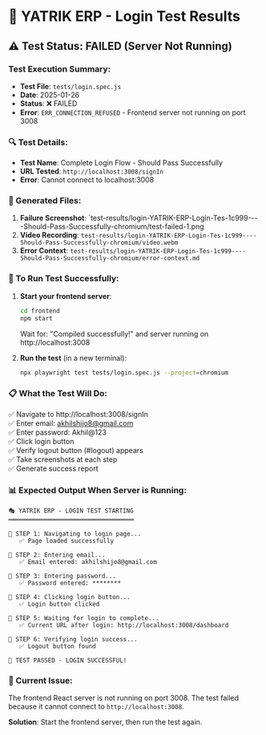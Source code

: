 # 🧪 YATRIK ERP - Login Test Results

## ⚠️ Test Status: FAILED (Server Not Running)

### Test Execution Summary:
- **Test File**: `tests/login.spec.js`
- **Date**: 2025-01-26
- **Status**: ❌ FAILED
- **Error**: `ERR_CONNECTION_REFUSED` - Frontend server not running on port 3008

### 🔍 Test Details:
- **Test Name**: Complete Login Flow - Should Pass Successfully
- **URL Tested**: `http://localhost:3008/signIn`
- **Error**: Cannot connect to localhost:3008

### 📸 Generated Files:
1. **Failure Screenshot**: `test-results/login-YATRIK-ERP-Login-Tes-1c999----Should-Pass-Successfully-chromium/test-failed-1.png
2. **Video Recording**: `test-results/login-YATRIK-ERP-Login-Tes-1c999----Should-Pass-Successfully-chromium/video.webm`
3. **Error Context**: `test-results/login-YATRIK-ERP-Login-Tes-1c999----Should-Pass-Successfully-chromium/error-context.md`

### 🚀 To Run Test Successfully:

1. **Start your frontend server**:
   ```bash
   cd frontend
   npm start
   ```
   Wait for: "Compiled successfully!" and server running on http://localhost:3008

2. **Run the test** (in a new terminal):
   ```bash
   npx playwright test tests/login.spec.js --project=chromium
   ```

### 📋 What the Test Will Do:
✅ Navigate to http://localhost:3008/signIn  
✅ Enter email: akhilshijo8@gmail.com  
✅ Enter password: Akhil@123  
✅ Click login button  
✅ Verify logout button (#logout) appears  
✅ Take screenshots at each step  
✅ Generate success report  

### 📊 Expected Output When Server is Running:
```
🎭 YATRIK ERP - LOGIN TEST STARTING
═══════════════════════════════════

📍 STEP 1: Navigating to login page...
   ✅ Page loaded successfully

📍 STEP 2: Entering email...
   ✅ Email entered: akhilshijo8@gmail.com

📍 STEP 3: Entering password...
   ✅ Password entered: ********

📍 STEP 4: Clicking login button...
   ✅ Login button clicked

📍 STEP 5: Waiting for login to complete...
   ✅ Current URL after login: http://localhost:3008/dashboard

📍 STEP 6: Verifying login success...
   ✅ Logout button found
   
🎉 TEST PASSED - LOGIN SUCCESSFUL!
```

### 🎯 Current Issue:
The frontend React server is not running on port 3008. The test failed because it cannot connect to `http://localhost:3008`.

**Solution**: Start the frontend server, then run the test again.





